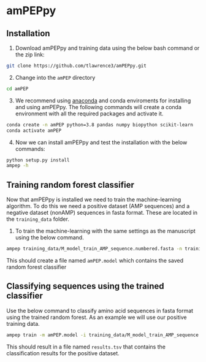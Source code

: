 # amPEPpy
## Installation
1. Download amPEPpy and training data using the below bash command or the zip link: 
```bash
git clone https://github.com/tlawrence3/amPEPpy.git
```
2. Change into the `amPEP` directory
```bash
cd amPEP
```
3. We recommend using [anaconda](https://www.anaconda.com/products/individual) and conda enviroments for installing and using amPEPpy. The following commands will create a conda environment with all the required packages and activate it.
```bash
conda create -n amPEP python=3.8 pandas numpy biopython scikit-learn
conda activate amPEP
```
4. Now we can install amPEPpy and test the installation with the below commands:
```bash
python setup.py install
ampep -h
```

## Training random forest classifier
Now that amPEPpy is installed we need to train the machine-learning algorithm. To do this we need a positive dataset (AMP sequences) and a negative dataset (nonAMP) sequences in fasta format. These are located in the `training_data` folder.

1. To train the machine-learning with the same settings as the manuscript using the below command.
```bash
ampep training_data/M_model_train_AMP_sequence.numbered.fasta -n training_data/M_model_train_nonAMP_sequence.numbered.proplen.subsample.fasta --seed 2012
```

This should create a file named `amPEP.model` which contains the saved random forest classifier

## Classifying sequences using the trained classifier
Use the below command to classify amino acid sequences in fasta format using the trained random forest. As an example we will use our positive training data.

```bash
ampep train -m amPEP.model -i training_data/M_model_train_AMP_sequence.numbered.fasta -o results.tsv
```

This should result in a file named `results.tsv` that contains the classification results for the positive dataset.
